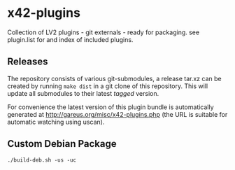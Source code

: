 x42-plugins
===========

Collection of LV2 plugins - git externals - ready for packaging.
see plugin.list for and index of included plugins.

Releases
--------

The repository consists of various git-submodules, a release tar.xz
can be created by running `make dist` in a git clone of this repository.
This will update all submodules to their latest *tagged* version.

For convenience the latest version of this plugin bundle is automatically
generated at http://gareus.org/misc/x42-plugins.php (the URL is suitable
for automatic watching using uscan).


Custom Debian Package
---------------------

```
./build-deb.sh -us -uc
```
